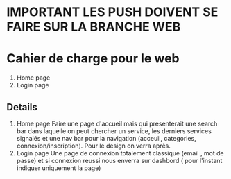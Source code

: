 # IMPORTANT LES PUSH DOIVENT SE FAIRE SUR LA BRANCHE WEB


# Cahier de charge pour le web

1. Home page
2. Login page



## Details
1. Home page 
Faire une page d'accueil mais qui presenterait une search bar dans laquelle on peut chercher un service,  les derniers services signalés et une nav bar pour la navigation (acceuil, categories, connexion/inscription). Pour le design on verra après.
3. Login page
Une page de connexion totalement classique (email , mot de passe) et si connexion reussi nous enverra sur dashbord ( pour l'instant indiquer uniquement la page)
